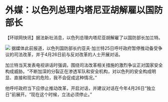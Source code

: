 # 外媒：以色列总理内塔尼亚胡解雇以国防部长

【环球网快讯】据法新社消息，以色列总理内塔尼亚胡解雇了以国防部长加兰特。

![](https://inews.gtimg.com/news_bt/OMeoQNCUvmEfogWLgulz2bQW2ml0KSRWe4eLStXat9-LIAA/1000)
据媒体此前报道，以色列国防部长约亚夫·加兰特25日呼吁政府暂停推动备受争议的司法改革，并于4月26日前与反对改革的人士开展对话。

加兰特当天发表电视讲话时强调，围绕司法改革相关措施的激烈争议正对国家安全构成威胁。“不断加深的分裂正在渗透军队和安全机构，对以色列的安全构成明显、直接和现实的危险，我不会促成这种情况。”

他呼吁政府当下应停止推动改革，开启对话，并建议对话在今年4月26日“独立日”前展开。“现在这个时候，立法必须停止。”


